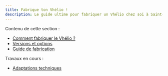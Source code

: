 ```yaml
---
title: Fabrique ton Vhélio !
description: Le guide ultime pour fabriquer un Vhélio chez soi à Saint-Pierre-et-Miquelon.
---
```


Contenu de cette section&nbsp;:

- [Comment fabriquer le Vhélio ?](comment-fabriquer/)
- [Versions et options](versions-et-options/)
- [Guide de fabrication](guide/)

Travaux en cours&nbsp;:

- [Adaptations techniques](adaptations/)
